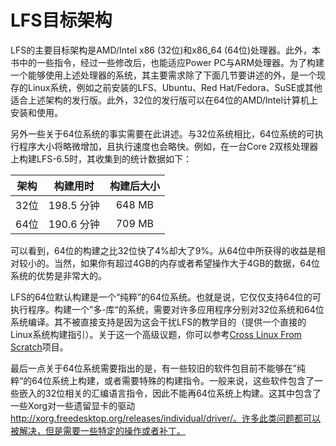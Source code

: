 
# LFS目标架构


LFS的主要目标架构是AMD/Intel x86 (32位)和x86_64 (64位)处理器。此外，本书中的一些指令，经过一些修改后，也能适应Power PC与ARM处理器。为了构建一个能够使用上述处理器的系统，其主要需求除了下面几节要讲述的外，是一个现存的Linux系统，例如之前安装的LFS、Ubuntu、Red Hat/Fedora、SuSE或其他适合上述架构的发行版。此外，32位的发行版可以在64位的AMD/Intel计算机上安装和使用。



另外一些关于64位系统的事实需要在此讲述。与32位系统相比，64位系统的可执行程序大小将略微增加，且执行速度也会略快。例如，在一台Core 2双核处理器上构建LFS-6.5时，其收集到的统计数据如下：

| 架构 |  构建用时  | 构建后大小 |
|:----:|:----------:|:----------:|
| 32位 | 198.5 分钟 |   648 MB   |
| 64位 | 190.6 分钟 |   709 MB   |




可以看到，64位的构建之比32位快了4%却大了9%。从64位中所获得的收益是相对较小的。当然，如果你有超过4GB的内存或者希望操作大于4GB的数据，64位系统的优势是非常大的。



LFS的64位默认构建是一个“纯粹”的64位系统。也就是说，它仅仅支持64位的可执行程序。构建一个”多-库“的系统，需要对许多应用程序分别对32位系统和64位系统编译。其不被直接支持是因为这会干扰LFS的教学目的（提供一个直接的Linux系统构建指引）。关于这一个高级议题，你可以参考[Cross Linux From Scratch](http://trac.clfs.org/)项目。


最后一点关于64位系统需要指出的是，有一些较旧的软件包目前不能够在”纯粹“的64位系统上构建，或者需要特殊的构建指令。一般来说，这些软件包含了一些嵌入的32位相关的汇编语言指令，因此不能再64位系统上构建。这其中包含了一些Xorg对一些遗留显卡的驱动 http://xorg.freedesktop.org/releases/individual/driver/。许多此类问题都可以被解决，但是需要一些特定的操作或者补丁。